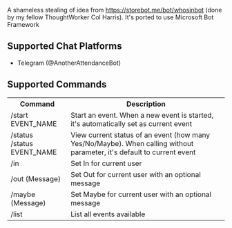 A shameless stealing of idea from https://storebot.me/bot/whosinbot (done by  my fellow ThoughtWorker Col Harris). It's ported to use Microsoft Bot Framework

## Supported Chat Platforms
- Telegram (@AnotherAttendanceBot)

## Supported Commands

<table>
    <tr>
        <th>Command</th>
        <th>Description</th>
    </tr>
    <tr>
        <td>
            /start EVENT_NAME
        </td>
        <td>
            Start an event. When a new event is started, it's automatically set as current event
        </td>
    </tr>
    <tr>
        <td>
            /status
            <br/>
            /status EVENT_NAME
        </td>
        <td>
            View current status of an event (how many Yes/No/Maybe). When calling without parameter, it's default to current event
        </td>
    </tr>
    <tr>
        <td>
            /in
        </td>
        <td>
            Set In for current user
        </td>
    </tr>
    <tr>
        <td>
            /out (Message)
        </td>
        <td>
            Set Out for current user with an optional message
        </td>
    </tr>
    <tr>
        <td>
            /maybe (Message)
        </td>
        <td>
            Set Maybe for current user with an optional message
        </td>
    </tr>
    <tr>
        <td>
            /list
        </td>
        <td>
            List all events available
        </td>
    </tr>
</table>